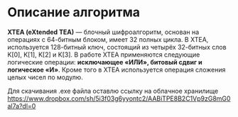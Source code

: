 # Описание алгоритма
**XTEA (eXtended TEA)** — блочный шифроалгоритм, основан на операциях с 64-битным блоком, имеет 32 полных цикла. В XTEA, используется 128-битный ключ, состоящий из четырёх 32-битных слов K[0], K[1], K[2] и K[3]. В работе XTEA применяются следующие логические операции: **исключающее «ИЛИ», битовый сдвиг и логическое «И»**. Кроме того в XTEA используется операция сложения целых чисел по модулю.

Для скачивания .exe файла оставлю ссылку на облачное хранилище 
https://www.dropbox.com/sh/5i3f03g6yyontc2/AABiTPE8B2C1Vp9zG8mG0al7a?dl=0
